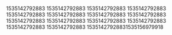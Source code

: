1535142792883
1535142792883
1535142792883
1535142792883
1535142792883
1535142792883
1535142792883
1535142792883
1535142792883
1535142792883
1535142792883
1535142792883
1535142792883
1535142792883
15351427928831535156979918